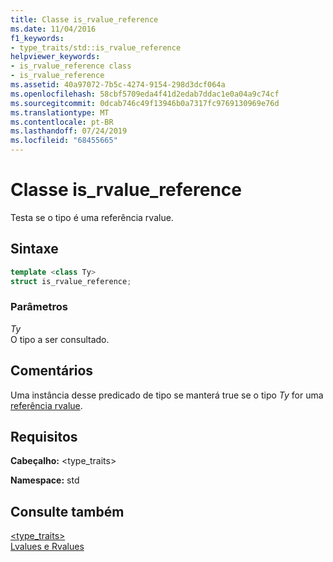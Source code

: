 ```yaml
---
title: Classe is_rvalue_reference
ms.date: 11/04/2016
f1_keywords:
- type_traits/std::is_rvalue_reference
helpviewer_keywords:
- is_rvalue_reference class
- is_rvalue_reference
ms.assetid: 40a97072-7b5c-4274-9154-298d3dcf064a
ms.openlocfilehash: 58cbf5709eda4f41d2edab7ddac1e0a04a9c74cf
ms.sourcegitcommit: 0dcab746c49f13946b0a7317fc9769130969e76d
ms.translationtype: MT
ms.contentlocale: pt-BR
ms.lasthandoff: 07/24/2019
ms.locfileid: "68455665"
---
```

# <a name="isrvaluereference-class"></a>Classe is_rvalue_reference

Testa se o tipo é uma referência rvalue.

## <a name="syntax"></a>Sintaxe

```cpp
template <class Ty>
struct is_rvalue_reference;
```

### <a name="parameters"></a>Parâmetros

*Ty*\
O tipo a ser consultado.

## <a name="remarks"></a>Comentários

Uma instância desse predicado de tipo se manterá true se o tipo *Ty* for uma [referência rvalue](../cpp/rvalue-reference-declarator-amp-amp.md).

## <a name="requirements"></a>Requisitos

**Cabeçalho:** \<type_traits>

**Namespace:** std

## <a name="see-also"></a>Consulte também

[<type_traits>](../standard-library/type-traits.md)\
[Lvalues e Rvalues](../cpp/lvalues-and-rvalues-visual-cpp.md)
